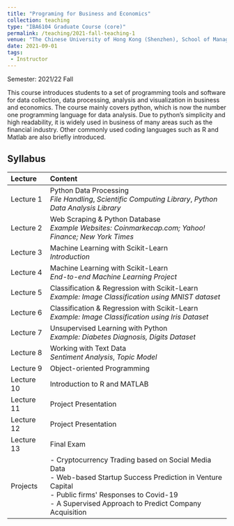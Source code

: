 ```yaml
---
title: "Programing for Business and Economics"
collection: teaching
type: "IBA6104 Graduate Course (core)"
permalink: /teaching/2021-fall-teaching-1
venue: "The Chinese University of Hong Kong (Shenzhen), School of Management and Economics"
date: 2021-09-01
tags:
 - Instructor
---
```


Semester: 2021/22 Fall


This course introduces students to a set of programming tools and software for data collection, data processing, analysis and visualization in business and economics. The course mainly covers python, which is now the number one programming language for data analysis. Due to python’s simplicity and high readability, it is widely used in business of many areas such as the financial industry. Other commonly used coding languages such as R and Matlab are also briefly introduced. 

## Syllabus

| Lecture | Content |
|:--------|:-------|
| Lecture 1   | Python Data Processing <br /> *File Handling*, *Scientific Computing Library*, *Python Data Analysis Library*|
| Lecture 2   | Web Scraping & Python Database <br /> *Example Websites: Coinmarkecap.com; Yahoo! Finance; New York Times*|
| Lecture 3   | Machine Learning with Scikit-Learn <br /> *Introduction* |
| Lecture 4   | Machine Learning with Scikit-Learn <br /> *End-to-end Machine Learning Project*|
| Lecture 5   | Classification & Regression with Scikit-Learn <br /> *Example: Image Classification using MNIST dataset*|
| Lecture 6   | Classification & Regression with Scikit-Learn <br /> *Example: Image Classification using Iris Dataset*|
| Lecture 7   | Unsupervised Learning with Python <br /> *Example: Diabetes Diagnosis, Digits Dataset*|
| Lecture 8   | Working with Text Data <br /> *Sentiment Analysis*, *Topic Model*|
| Lecture 9   | Object-oriented Programming|
| Lecture 10  | Introduction to R and MATLAB|
| Lecture 11  | Project Presentation|
| Lecture 12  | Project Presentation|
| Lecture 13  | Final Exam|
| Projects    | - Cryptocurrency Trading based on Social Media Data <br /> - Web-based Startup Success Prediction in Venture Capital<br />- Public firms' Responses to Covid-19<br />- A Supervised Approach to Predict Company Acquisition<br />|

